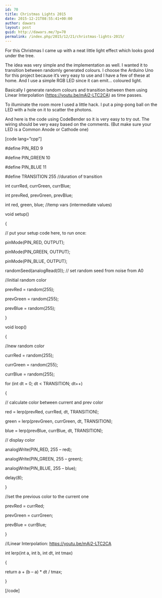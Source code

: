 ```yaml
---
id: 70
title: Christmas Lights 2015
date: 2015-12-21T08:55:41+00:00
author: dawars
layout: post
guid: http://dawars.me/?p=70
permalink: /index.php/2015/12/21/christmas-lights-2015/
---
```

For this Christmas I came up with a neat little light effect which looks good under the tree.

<div class="video-container">
</div>

<!--more-->

The idea was very simple and the implementation as well. I wanted it to transition between randomly generated colours. I choose the Arduino Uno for this project because it&#8217;s very easy to use and I have a few of these at home. And I use a simple RGB LED since it can emit&#8230; coloured light.

Basically I generate random colours and transition between them using Linear Interpolation (<a href="https://youtu.be/mAi2-LTC2CA" target="_blank">https://youtu.be/mAi2-LTC2CA</a>) as time passes.

To illuminate the room more I used a little hack. I put a ping-pong ball on the LED with a hole on it to scatter the photons.

And here is the code using CodeBender so it is very easy to try out. The wiring should be very easy based on the comments. (But make sure your LED is a Common Anode or Cathode one)

[code lang=&#8221;cpp&#8221;]
  
#define PIN_RED 9
  
#define PIN_GREEN 10
  
#define PIN_BLUE 11
  
#define TRANSITION 255 //duration of transition

int currRed, currGreen, currBlue;
  
int prevRed, prevGreen, prevBlue;
  
int red, green, blue; //temp vars (intermediate values)

void setup()
  
{
	  
// put your setup code here, to run once:
	  
pinMode(PIN_RED, OUTPUT);
	  
pinMode(PIN_GREEN, OUTPUT);
	  
pinMode(PIN_BLUE, OUTPUT);

randomSeed(analogRead(0)); // set random seed from noise from A0

//initial random color
	  
prevRed = random(255);
	  
prevGreen = random(255);
	  
prevBlue = random(255);
  
}

void loop()
  
{
	  
//new random color
	  
currRed = random(255);
	  
currGreen = random(255);
	  
currBlue = random(255);

for (int dt = 0; dt < TRANSITION; dt++)
	  
{
		  
// calculate color between current and prev color
		  
red = lerp(prevRed, currRed, dt, TRANSITION);
		  
green = lerp(prevGreen, currGreen, dt, TRANSITION);
		  
blue = lerp(prevBlue, currBlue, dt, TRANSITION);

// display color
		  
analogWrite(PIN_RED, 255 &#8211; red);
		  
analogWrite(PIN_GREEN, 255 &#8211; green);
		  
analogWrite(PIN_BLUE, 255 &#8211; blue);
		  
delay(8);
	  
}

//set the previous color to the current one
	  
prevRed = currRed;
	  
prevGreen = currGreen;
	  
prevBlue = currBlue;
  
}

//Linear Interpolation: https://youtu.be/mAi2-LTC2CA
  
int lerp(int a, int b, int dt, int tmax)
  
{
	  
return a + (b &#8211; a) * dt / tmax;
  
}

[/code]

&nbsp;